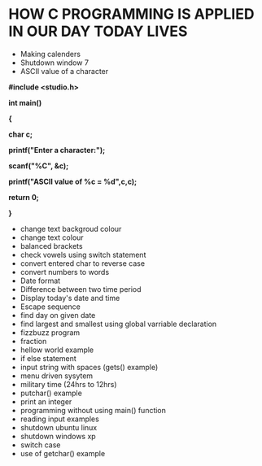 
# HOW C PROGRAMMING IS APPLIED IN OUR DAY TODAY LIVES
- Making calenders
- Shutdown window 7
- ASCII value of a character

**#include <studio.h>**

**int main()**

**{**

**char c;**

**printf("Enter a character:");**

**scanf("%C", &c);**

**printf("ASCII value of %c = %d",c,c);**

**return 0;**

**}**

- change text backgroud colour
- change text colour
- balanced brackets
- check vowels using switch statement
- convert entered char to reverse case
- convert numbers to words
- Date format
- Difference between two time period
- Display today's date and time
- Escape sequence
- find day on given date
- find largest and smallest using global varriable declaration
- fizzbuzz program
- fraction
- hellow world example
- if else statement
- input string with spaces (gets() example)
- menu driven sysytem
- military time (24hrs to 12hrs)
- putchar() example
- print an integer
- programming without using main() function
- reading input examples
- shutdown ubuntu linux
- shutdown windows xp
- switch case
- use of getchar() example
